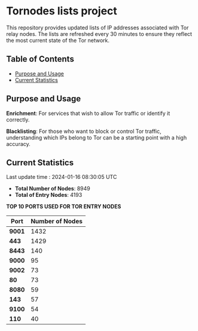 # Tornodes lists project

This repository provides updated lists of IP addresses associated with Tor relay nodes. The lists are refreshed every 30 minutes to ensure they reflect the most current state of the Tor network.

## Table of Contents

- [Purpose and Usage](#purpose-and-usage)
- [Current Statistics](#current-statistics)


## Purpose and Usage

**Enrichment**: For services that wish to allow Tor traffic or identify it correctly.

**Blacklisting**: For those who want to block or control Tor traffic, understanding which IPs belong to Tor can be a starting point with a high accuracy.

## Current Statistics

Last update time : 2024-01-16 08:30:05 UTC

- **Total Number of Nodes**: 8949
- **Total of Entry Nodes**: 4193

**TOP 10 PORTS USED FOR TOR ENTRY NODES**

| **Port** | **Number of Nodes** |
|------|-----------------|
| **9001**   | 1432  |
| **443**   | 1429  |
| **8443**   | 140  |
| **9000**   | 95  |
| **9002**   | 73  |
| **80**   | 73  |
| **8080**   | 59  |
| **143**   | 57  |
| **9100**   | 54  |
| **110**   | 40  |

